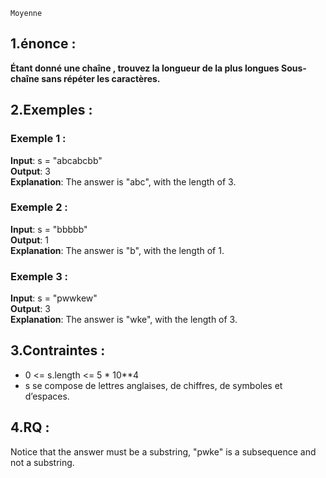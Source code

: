 `Moyenne`
## 1.énonce :

**Étant donné une chaîne , trouvez la longueur de la plus longues Sous-chaîne sans répéter les caractères.**

## 2.Exemples :

### Exemple 1 :

**Input**: s = "abcabcbb" <br>
**Output**: 3 <br>
**Explanation**: The answer is "abc", with the length of 3.

### Exemple 2 :

**Input**: s = "bbbbb" <br>
**Output**: 1 <br>
**Explanation**: The answer is "b", with the length of 1.

### Exemple 3 :

**Input**: s = "pwwkew" <br>
**Output**: 3 <br>
**Explanation**: The answer is "wke", with the length of 3.

## 3.Contraintes : 

- 0 <= s.length <= 5 * 10**4
- s se compose de lettres anglaises, de chiffres, de symboles et d’espaces.

## 4.RQ :

Notice that the answer must be a substring, "pwke" is a subsequence and not a substring.

